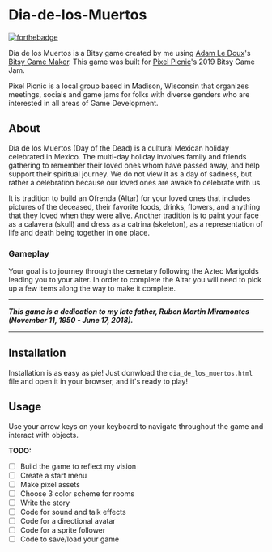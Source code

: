 # Dia-de-los-Muertos

[![forthebadge](https://forthebadge.com/images/badges/built-with-love.svg)](https://forthebadge.com)

Día de los Muertos is a Bitsy game created by me using [Adam Le Doux](https://twitter.com/adamledoux)'s [Bitsy Game Maker](https://ledoux.itch.io/bitsy). This game was built for [Pixel Picnic](https://www.facebook.com/pixelpicnic/)'s 2019 Bitsy Game Jam. 

Pixel Picnic is a local group based in Madison, Wisconsin that organizes meetings, socials and game jams for folks with diverse genders who are interested in all areas of Game Development.

## About
Día de los Muertos (Day of the Dead) is a cultural Mexican holiday celebrated in Mexico. The multi-day holiday involves family and friends gathering to remember their loved ones whom have passed away, and help support their spiritual journey. We do not view it as a day of sadness, but rather a celebration because our loved ones are awake to celebrate with us.

It is tradition to build an Ofrenda (Altar) for your loved ones that includes pictures of the deceased, their favorite foods, drinks, flowers, and anything that they loved when they were alive. Another tradition is to paint your face as a calavera (skull) and dress as a catrina (skeleton), as a representation of life and death being together in one place.

### Gameplay
Your goal is to journey through the cemetary following the Aztec Marigolds leading you to your alter. In order to complete the Altar you will need to pick up a few items along the way to make it complete. 

___

***This game is a dedication to my late father, Ruben Martin Miramontes (November 11, 1950 - June 17, 2018).***
___

## Installation 
Installation is as easy as pie! Just donwload the ``dia_de_los_muertos.html`` file and open it in your browser, and it's ready to play!

## Usage
Use your arrow keys on your keyboard to navigate throughout the game and interact with objects.

**TODO:** 

- [ ] Build the game to reflect my vision
- [ ] Create a start menu
- [ ] Make pixel assets
- [ ] Choose 3 color scheme for rooms
- [ ] Write the story
- [ ] Code for sound and talk effects
- [ ] Code for a directional avatar
- [ ] Code for a sprite follower
- [ ] Code to save/load your game
